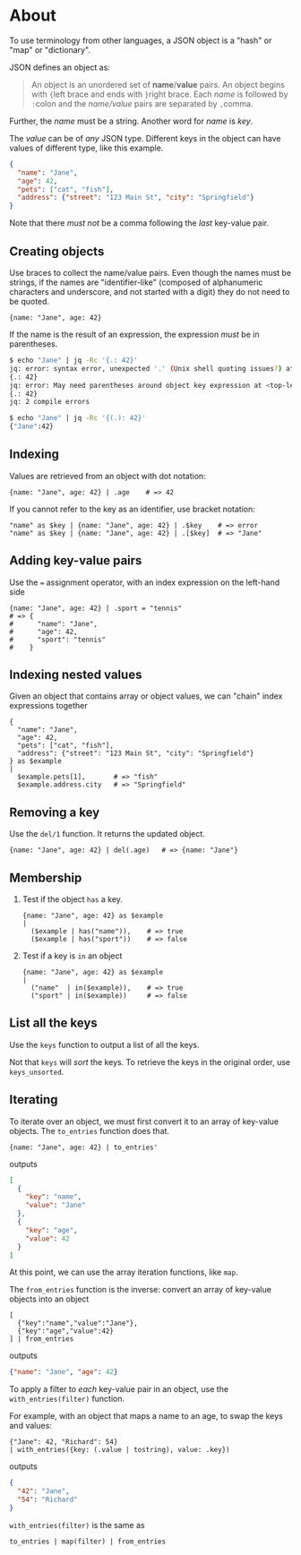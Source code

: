# About

To use terminology from other languages, a JSON object is a "hash" or "map" or "dictionary".

JSON defines an object as:

> An object is an unordered set of **name**/**value** pairs.
> An object begins with `{`left brace and ends with `}`right brace.
> Each _name_ is followed by `:`colon and the _name/value_ pairs are separated by `,`comma.

Further, the _name_ must be a string.
Another word for _name_ is _key_.

The _value_ can be of _any_ JSON type.
Different keys in the object can have values of different type, like this example.

```json
{
  "name": "Jane",
  "age": 42,
  "pets": ["cat", "fish"],
  "address": {"street": "123 Main St", "city": "Springfield"}
}
```

Note that there _must not_ be a comma following the _last_ key-value pair.

## Creating objects

Use braces to collect the name/value pairs.
Even though the names must be strings, if the names are "identifier-like"
(composed of alphanumeric characters and underscore, and not started with a digit)
they do not need to be quoted.

```jq
{name: "Jane", age: 42}
```

If the name is the result of an expression, the expression _must_ be in parentheses.
```sh
$ echo "Jane" | jq -Rc '{.: 42}'
jq: error: syntax error, unexpected '.' (Unix shell quoting issues?) at <top-level>, line 1:
{.: 42}
jq: error: May need parentheses around object key expression at <top-level>, line 1:
{.: 42}
jq: 2 compile errors

$ echo "Jane" | jq -Rc '{(.): 42}'
{"Jane":42}
```

## Indexing

Values are retrieved from an object with dot notation:

```jq
{name: "Jane", age: 42} | .age    # => 42
```

If you cannot refer to the key as an identifier, use bracket notation:

```jq
"name" as $key | {name: "Jane", age: 42} | .$key    # => error
"name" as $key | {name: "Jane", age: 42} | .[$key]  # => "Jane"
```

## Adding key-value pairs

Use the `=` assignment operator, with an index expression on the left-hand side

```jq
{name: "Jane", age: 42} | .sport = "tennis"
# => {
#      "name": "Jane",
#      "age": 42,
#      "sport": "tennis"
#    }
```

## Indexing nested values

Given an object that contains array or object values, we can "chain" index expressions together

```jq
{
  "name": "Jane",
  "age": 42,
  "pets": ["cat", "fish"],
  "address": {"street": "123 Main St", "city": "Springfield"}
} as $example
|
  $example.pets[1],       # => "fish"
  $example.address.city   # => "Springfield"
```

## Removing a key

Use the `del/1` function.
It returns the updated object.

```jq
{name: "Jane", age: 42} | del(.age)   # => {name: "Jane"}
```

## Membership

1. Test if the object `has` a key.

   ```jq
   {name: "Jane", age: 42} as $example
   |
     ($example | has("name")),    # => true
     ($example | has("sport"))    # => false 
   ```

1. Test if a key is `in` an object

   ```jq
   {name: "Jane", age: 42} as $example
   |
     ("name"  | in($example)),    # => true
     ("sport" | in($example))     # => false 
   ```

## List all the keys

Use the `keys` function to output a list of all the keys. 

Not that `keys` will _sort_ the keys.
To retrieve the keys in the original order, use `keys_unsorted`.

## Iterating

To iterate over an object, we must first convert it to an array of key-value objects.
The `to_entries` function does that.

```jq
{name: "Jane", age: 42} | to_entries'
```
outputs
```json
[
  {
    "key": "name",
    "value": "Jane"
  },
  {
    "key": "age",
    "value": 42
  }
]
```

At this point, we can use the array iteration functions, like `map`.

The `from_entries` function is the inverse: convert an array of key-value objects into an object

```jq
[
  {"key":"name","value":"Jane"},
  {"key":"age","value":42}
] | from_entries
```
outputs
```json
{"name": "Jane", "age": 42}
```

To apply a filter to _each_ key-value pair in an object, use the `with_entries(filter)` function.

For example, with an object that maps a name to an age, to swap the keys and values:

```jq
{"Jane": 42, "Richard": 54}
| with_entries({key: (.value | tostring), value: .key})
```
outputs
```json
{
  "42": "Jane",
  "54": "Richard"
}
```

`with_entries(filter)` is the same as
```jq
to_entries | map(filter) | from_entries
```
